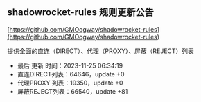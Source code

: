 ## shadowrocket-rules 规则更新公告

[https://github.com/GMOogway/shadowrocket-rules](https://github.com/GMOogway/shadowrocket-rules)

提供全面的直连（DIRECT）、代理（PROXY）、屏蔽（REJECT）列表
- 最后 更新 时间：2023-11-25 06:34:19
- 直连DIRECT列表：64646，update +0
- 代理PROXY 列表：19350，update +0
- 屏蔽REJECT列表：66540，update +81
